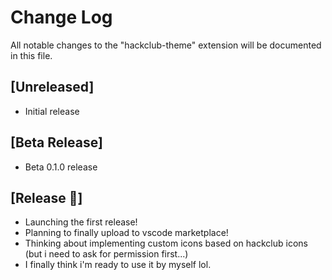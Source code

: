 # Change Log

All notable changes to the "hackclub-theme" extension will be documented in this file.

## [Unreleased]

- Initial release

## [Beta Release]

- Beta 0.1.0 release

## [Release 🎉]

- Launching the first release!
- Planning to finally upload to vscode marketplace!
- Thinking about implementing custom icons based on hackclub icons (but i need to ask for permission first...)
- I finally think i'm ready to use it by myself lol.
